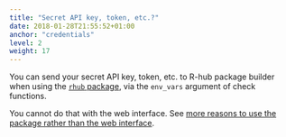 ```yaml
---
title: "Secret API key, token, etc.?"
date: 2018-01-28T21:55:52+01:00
anchor: "credentials"
level: 2
weight: 17
---
```


You can send your secret API key, token, etc. to R-hub package builder when using the [`rhub` package](https://r-hub.github.io/rhub/reference/index.html), via the `env_vars` argument of check functions.

You cannot do that with the web interface. See [more reasons to use the package rather than the web interface](#pkg-vs-web).
